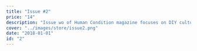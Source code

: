 ```yaml
---
title: "Issue #2"
price: "14"
description: "Issue wo of Human Condition magazine focuses on DIY culture in the modern context of Seattle art, and features local artists such as Aiyana Inatsu, Shu Jones, Keeley Michael, Avi Loud, and Naked Giants."
cover: "../images/store/issue2.png"
date: "2018-01-01"
id: "2"
---
```

